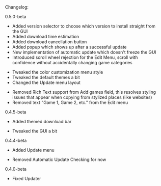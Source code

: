 Changelog:

0.5.0-beta
+ Added version selector to choose which version to install straight from the GUI
+ Added download time estimation
+ Added download cancellation button
+ Added popup which shows up after a successful update
+ New implementation of automatic update which doesn't freeze the GUI
+ Introduced scroll wheel rejection for the Edit Menu, scroll with confidence without accidentally changing game categories
* Tweaked the color customization menu style
* Tweaked the default themes a bit
* Changed the Update menu layout
- Removed Rich Text support from Add games field, this resolves styling issues that appear when copying from stylized places (like websites)
- Removed text "Game 1, Game 2, etc." from the Edit menu

0.4.5-beta
+ Added themed download bar
* Tweaked the GUI a bit

0.4.4-beta
+ Added Update menu
- Removed Automatic Update Checking for now

0.4.0-beta
* Fixed Updater
